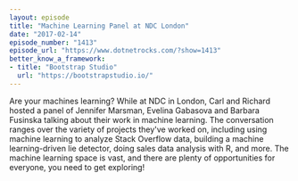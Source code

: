 ```yaml
---
layout: episode
title: "Machine Learning Panel at NDC London"
date: "2017-02-14"
episode_number: "1413"
episode_url: "https://www.dotnetrocks.com/?show=1413"
better_know_a_framework:
- title: "Bootstrap Studio"
  url: "https://bootstrapstudio.io/"
---
```


Are your machines learning? While at NDC in London, Carl and Richard hosted a panel of Jennifer Marsman, Evelina Gabasova and Barbara Fusinska talking about their work in machine learning. The conversation ranges over the variety of projects they've worked on, including using machine learning to analyze Stack Overflow data, building a machine learning-driven lie detector, doing sales data analysis with R, and more. The machine learning space is vast, and there are plenty of opportunities for everyone, you need to get exploring!
